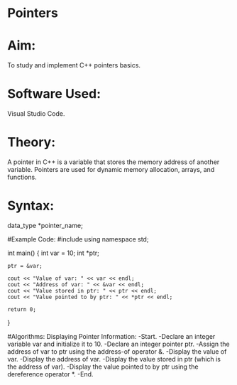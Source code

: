 # Pointers
# Aim:
To study and implement C++ pointers basics.

# Software Used:
Visual Studio Code.

# Theory:
A pointer in C++ is a variable that stores the memory address of another variable. Pointers are used for dynamic memory allocation, arrays, and functions.

# Syntax:
data_type *pointer_name;

#Example Code:
#include<iostream>
using namespace std;

int main()
{
    int var = 10;
    int *ptr;

    ptr = &var;

    cout << "Value of var: " << var << endl;
    cout << "Address of var: " << &var << endl;
    cout << "Value stored in ptr: " << ptr << endl;
    cout << "Value pointed to by ptr: " << *ptr << endl;

    return 0;
}

#Algorithms:
Displaying Pointer Information:
-Start.
-Declare an integer variable var and initialize it to 10.
-Declare an integer pointer ptr.
-Assign the address of var to ptr using the address-of operator &.
-Display the value of var.
-Display the address of var.
-Display the value stored in ptr (which is the address of var).
-Display the value pointed to by ptr using the dereference operator *.
-End.
